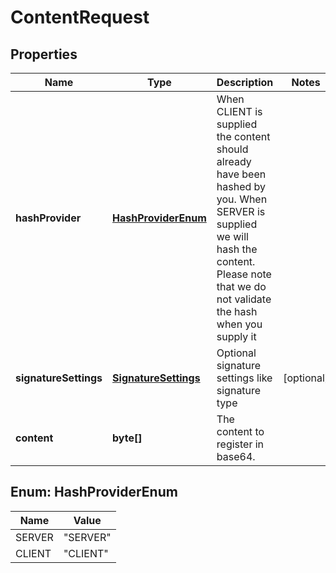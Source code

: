 
# ContentRequest

## Properties
Name | Type | Description | Notes
------------ | ------------- | ------------- | -------------
**hashProvider** | [**HashProviderEnum**](#HashProviderEnum) | When CLIENT is supplied the content should already have been hashed by you. When SERVER is supplied we will hash the content. Please note that we do not validate the hash when you supply it | 
**signatureSettings** | [**SignatureSettings**](SignatureSettings.md) | Optional signature settings like signature type |  [optional]
**content** | **byte[]** | The content to register in base64. | 


<a name="HashProviderEnum"></a>
## Enum: HashProviderEnum
Name | Value
---- | -----
SERVER | &quot;SERVER&quot;
CLIENT | &quot;CLIENT&quot;



